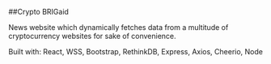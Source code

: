 ##Crypto BRIGaid

News website which dynamically fetches data from a multitude of cryptocurrency websites for sake of convenience.

Built with:
React, WSS, Bootstrap, RethinkDB, Express, Axios, Cheerio, Node
